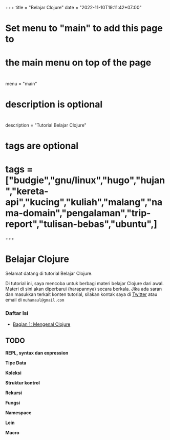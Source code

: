 +++
title = "Belajar Clojure"
date = "2022-11-10T19:11:42+07:00"

#
# Set menu to "main" to add this page to
# the main menu on top of the page
#
 menu = "main"

#
# description is optional
#
description = "Tutorial Belajar Clojure"

#
# tags are optional
#
# tags = ["budgie","gnu/linux","hugo","hujan","kereta-api","kucing","kuliah","malang","nama-domain","pengalaman","trip-report","tulisan-bebas","ubuntu",]
+++

# Belajar Clojure

Selamat datang di tutorial Belajar Clojure. 

Di tutorial ini, saya mencoba untuk berbagi materi belajar Clojure dari awal. Materi di sini akan diperbarui (harapannya) secara berkala. Jika ada saran dan masukkan terkait konten tutorial, silakan kontak saya di [Twitter](https://twitter.com/ulmalana) atau email di `muhamaul@gmail.com`

### Daftar Isi
* [Bagian 1: Mengenal Clojure](https://riz.maulana.me/blog/2022/12/bagian-1-mengenal-clojure/)


## TODO
**REPL, syntax dan expression**

**Tipe Data**

**Koleksi**

**Struktur kontrol**

**Rekursi**

**Fungsi**

**Namespace**

**Lein**

**Macro**
